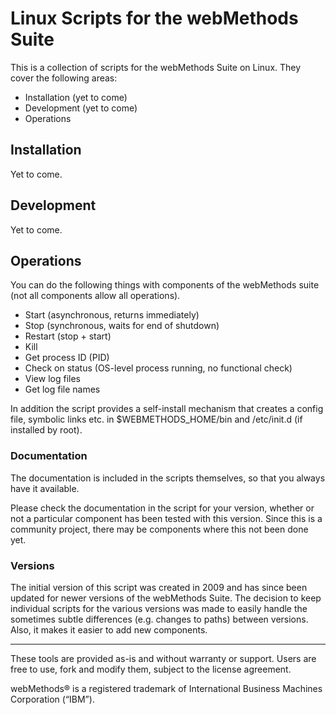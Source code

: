 # Linux Scripts for the webMethods Suite

This is a collection of scripts for the webMethods Suite on Linux.
They cover the following areas:

- Installation (yet to come)
- Development (yet to come)
- Operations


## Installation

Yet to come.

## Development

Yet to come.

## Operations

You can do the following things with components of the webMethods suite
(not all components allow all operations).

- Start (asynchronous, returns immediately)
- Stop (synchronous, waits for end of shutdown)
- Restart (stop + start)
- Kill
- Get process ID (PID)
- Check on status (OS-level process running, no functional check)
- View log files
- Get log file names

In addition the script provides a self-install mechanism that creates
a config file, symbolic links etc. in $WEBMETHODS_HOME/bin and /etc/init.d
(if installed by root).

### Documentation

The documentation is included in the scripts themselves, so that
you always have it available.

Please check the documentation in the script for your version,
whether or not a particular component has been tested with this
version. Since this is a community project, there may be
components where this not been done yet.

### Versions

The initial version of this script was created in 2009 and has since
been updated for newer versions of the webMethods Suite.
The decision to keep individual scripts for the various versions
was made to easily handle the sometimes subtle differences
(e.g. changes to paths) between versions. Also, it makes it
easier to add new components.



______________________
These tools are provided as-is and without warranty or support. Users are free to use, fork and modify them, subject to the license agreement.

webMethods® is a registered trademark of International Business Machines Corporation (“IBM”).
